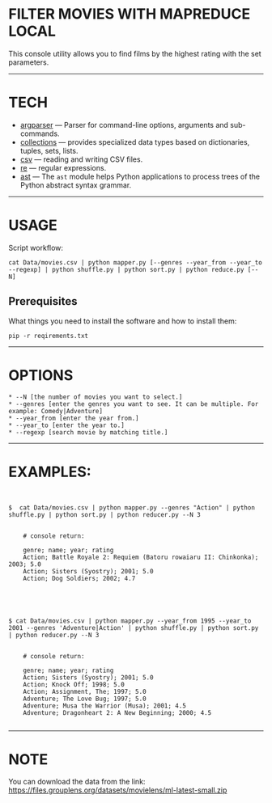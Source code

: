 # **FILTER MOVIES WITH MAPREDUCE LOCAL**
This console utility allows you to find films by the highest rating with the set parameters.
***
# TECH
- [argparser](https://docs.python.org/3/library/argparse.html) — Parser for command-line options, arguments and sub-commands.
- [collections](https://pythonworld.ru/moduli/modul-collections.html) — provides specialized data types based on dictionaries, tuples, sets, lists.
- [csv](https://pythonworld.ru/moduli/modul-csv.html) — reading and writing CSV files.
- [re](https://tproger.ru/translations/regular-expression-python/) — regular expressions.
- [ast](https://github.com/python/cpython/blob/3.10/Lib/ast.py) — The `ast` module helps Python applications to process trees of the Python
    abstract syntax grammar.
***
# USAGE
Script workflow:

`cat Data/movies.csv | python mapper.py [--genres --year_from --year_to --regexp] | python shuffle.py | python sort.py | python reduce.py [--N]`

## Prerequisites

What things you need to install the software and how to install them:

```
pip -r reqirements.txt
```

***

# OPTIONS

    * --N [the number of movies you want to select.]
    * --genres [enter the genres you want to see. It can be multiple. For example: Comedy|Adventure]
    * --year_from [enter the year from.]
    * --year_to [enter the year to.] 
    * --regexp [search movie by matching title.] 

***

# **EXAMPLES:**

```


$  cat Data/movies.csv | python mapper.py --genres "Action" | python shuffle.py | python sort.py | python reducer.py --N 3


	# console return:

    genre; name; year; rating
    Action; Battle Royale 2: Requiem (Batoru rowaiaru II: Chinkonka); 2003; 5.0
    Action; Sisters (Syostry); 2001; 5.0
    Action; Dog Soldiers; 2002; 4.7





$ cat Data/movies.csv | python mapper.py --year_from 1995 --year_to 2001 --genres 'Adventure|Action' | python shuffle.py | python sort.py | python reducer.py --N 3


	# console return:

    genre; name; year; rating
    Action; Sisters (Syostry); 2001; 5.0
    Action; Knock Off; 1998; 5.0
    Action; Assignment, The; 1997; 5.0
    Adventure; The Love Bug; 1997; 5.0
    Adventure; Musa the Warrior (Musa); 2001; 4.5
    Adventure; Dragonheart 2: A New Beginning; 2000; 4.5
	
```
***
# NOTE
You can download the data from the link: https://files.grouplens.org/datasets/movielens/ml-latest-small.zip